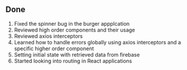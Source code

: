## Done

1. Fixed the spinner bug in the burger appplcation
2. Reviewed high order components and their usage
3. Reviewed axios interceptors 
4. Learned how to handle errors globally using axios interceptors and a specific higher order component
5. Setting initial state with retrieved data from firebase  
6. Started looking into routing in React applications